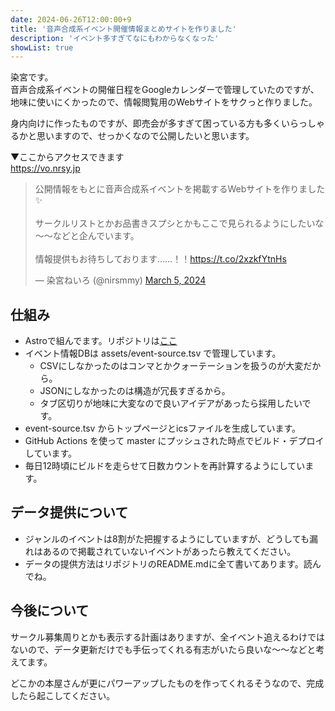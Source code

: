 ```yaml
---
date: 2024-06-26T12:00:00+9
title: '音声合成系イベント開催情報まとめサイトを作りました'
description: 'イベント多すぎてなにもわからなくなった'
showList: true
---
```


染宮です。  
音声合成系イベントの開催日程をGoogleカレンダーで管理していたのですが、地味に使いにくかったので、情報閲覧用のWebサイトをサクっと作りました。

身内向けに作ったものですが、即売会が多すぎて困っている方も多くいらっしゃるかと思いますので、せっかくなので公開したいと思います。

<!--more-->

▼ここからアクセスできます  
https://vo.nrsy.jp

<blockquote class="twitter-tweet"><p lang="ja" dir="ltr">公開情報をもとに音声合成系イベントを掲載するWebサイトを作りました✨<br><br>サークルリストとかお品書きスプシとかもここで見られるようにしたいな～～などと企んでいます。<br><br>情報提供もお待ちしております……！！<a href="https://t.co/2xzkfYtnHs">https://t.co/2xzkfYtnHs</a></p>&mdash; 染宮ねいろ (@nirsmmy) <a href="https://twitter.com/nirsmmy/status/1764970732814278991?ref_src=twsrc%5Etfw">March 5, 2024</a></blockquote> <script async src="https://platform.twitter.com/widgets.js" charset="utf-8"></script>

## 仕組み

- Astroで組んでます。リポジトリは[ここ](https://github.com/nectarition/Quince)
- イベント情報DBは assets/event-source.tsv で管理しています。
    - CSVにしなかったのはコンマとかクォーテーションを扱うのが大変だから。
    - JSONにしなかったのは構造が冗長すぎるから。
    - タブ区切りが地味に大変なので良いアイデアがあったら採用したいです。
- event-source.tsv からトップページとicsファイルを生成しています。
- GitHub Actions を使って master にプッシュされた時点でビルド・デプロイしています。
- 毎日12時頃にビルドを走らせて日数カウントを再計算するようにしています。

## データ提供について

- ジャンルのイベントは8割がた把握するようにしていますが、どうしても漏れはあるので掲載されていないイベントがあったら教えてください。
- データの提供方法はリポジトリのREADME.mdに全て書いてあります。読んでね。

## 今後について

サークル募集周りとかも表示する計画はありますが、全イベント追えるわけではないので、データ更新だけでも手伝ってくれる有志がいたら良いな～～などと考えてます。  

どこかの本屋さんが更にパワーアップしたものを作ってくれるそうなので、完成したら起こしてください。
